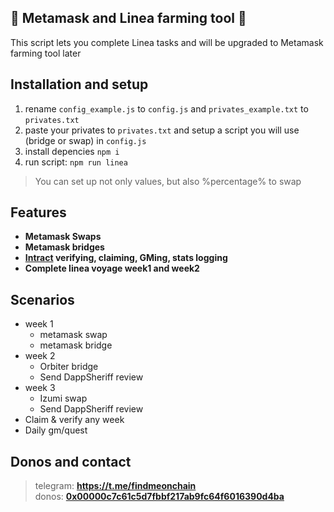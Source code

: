 ## 👾  Metamask and Linea farming tool 👾  
This script lets you complete Linea tasks and will be upgraded to Metamask farming tool later  

## Installation and setup
1. rename `config_example.js` to `config.js` and `privates_example.txt` to `privates.txt`  
2. paste your privates to `privates.txt` and setup a script you will use (bridge or swap) in `config.js`  
3. install depencies `npm i`  
4. run script: `npm run linea`
 > You can set up not only values, but also %percentage% to swap  

## Features  
- **Metamask Swaps**
- **Metamask bridges**
-  **[Intract](https://www.intract.io/) verifying, claiming, GMing, stats logging**
- **Complete linea voyage week1 and week2**
## Scenarios
- week 1  
    - metamask swap
    - metamask bridge  
- week 2
    - Orbiter bridge
    - Send DappSheriff review
- week 3
    - Izumi swap
    - Send DappSheriff review
- Claim & verify any week  
- Daily gm/quest

## Donos and contact

> telegram: **https://t.me/findmeonchain**  
donos: **[0x00000c7c61c5d7fbbf217ab9fc64f6016390d4ba](https://debank.com/profile/0x00000c7c61c5d7fbbf217ab9fc64f6016390d4ba)**
